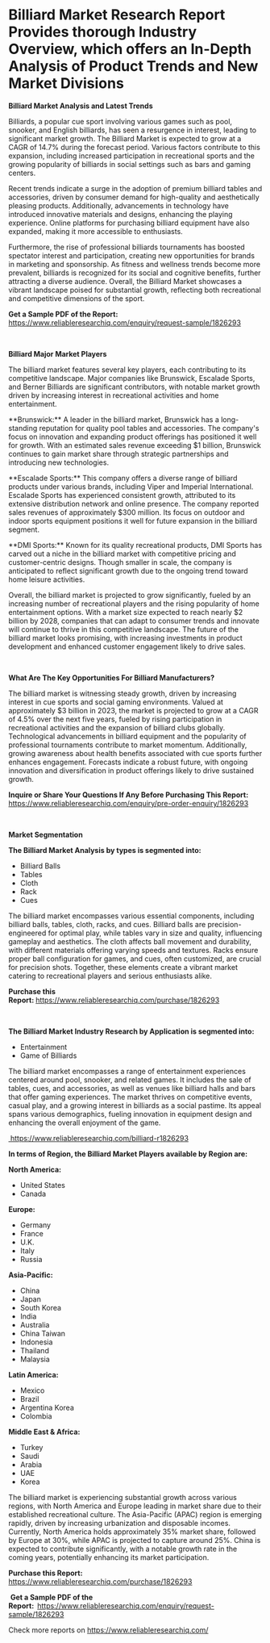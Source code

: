 <p><h1>Billiard Market Research Report Provides thorough Industry Overview, which offers an In-Depth Analysis of Product Trends and New Market Divisions</h1></p><p><strong>Billiard Market Analysis and Latest Trends</strong></p>
<p><p>Billiards, a popular cue sport involving various games such as pool, snooker, and English billiards, has seen a resurgence in interest, leading to significant market growth. The Billiard Market is expected to grow at a CAGR of 14.7% during the forecast period. Various factors contribute to this expansion, including increased participation in recreational sports and the growing popularity of billiards in social settings such as bars and gaming centers.</p><p>Recent trends indicate a surge in the adoption of premium billiard tables and accessories, driven by consumer demand for high-quality and aesthetically pleasing products. Additionally, advancements in technology have introduced innovative materials and designs, enhancing the playing experience. Online platforms for purchasing billiard equipment have also expanded, making it more accessible to enthusiasts.</p><p>Furthermore, the rise of professional billiards tournaments has boosted spectator interest and participation, creating new opportunities for brands in marketing and sponsorship. As fitness and wellness trends become more prevalent, billiards is recognized for its social and cognitive benefits, further attracting a diverse audience. Overall, the Billiard Market showcases a vibrant landscape poised for substantial growth, reflecting both recreational and competitive dimensions of the sport.</p></p>
<p><strong>Get a Sample PDF of the Report:&nbsp;</strong> <a href="https://www.reliableresearchiq.com/enquiry/request-sample/1826293?utm_campaign=1088&utm_medium=2&utm_source=Github&utm_content=ia&utm_term=07022025&utm_id=billiard">https://www.reliableresearchiq.com/enquiry/request-sample/1826293</a></p>
<p>&nbsp;</p>
<p><strong>Billiard Major Market Players</strong></p>
<p><p>The billiard market features several key players, each contributing to its competitive landscape. Major companies like Brunswick, Escalade Sports, and Berner Billiards are significant contributors, with notable market growth driven by increasing interest in recreational activities and home entertainment.</p><p>**Brunswick:** A leader in the billiard market, Brunswick has a long-standing reputation for quality pool tables and accessories. The company's focus on innovation and expanding product offerings has positioned it well for growth. With an estimated sales revenue exceeding $1 billion, Brunswick continues to gain market share through strategic partnerships and introducing new technologies.</p><p>**Escalade Sports:** This company offers a diverse range of billiard products under various brands, including Viper and Imperial International. Escalade Sports has experienced consistent growth, attributed to its extensive distribution network and online presence. The company reported sales revenues of approximately $300 million. Its focus on outdoor and indoor sports equipment positions it well for future expansion in the billiard segment.</p><p>**DMI Sports:** Known for its quality recreational products, DMI Sports has carved out a niche in the billiard market with competitive pricing and customer-centric designs. Though smaller in scale, the company is anticipated to reflect significant growth due to the ongoing trend toward home leisure activities.</p><p>Overall, the billiard market is projected to grow significantly, fueled by an increasing number of recreational players and the rising popularity of home entertainment options. With a market size expected to reach nearly $2 billion by 2028, companies that can adapt to consumer trends and innovate will continue to thrive in this competitive landscape. The future of the billiard market looks promising, with increasing investments in product development and enhanced customer engagement likely to drive sales.</p></p>
<p>&nbsp;</p>
<p><strong>What Are The Key Opportunities For Billiard Manufacturers?</strong></p>
<p><p>The billiard market is witnessing steady growth, driven by increasing interest in cue sports and social gaming environments. Valued at approximately $3 billion in 2023, the market is projected to grow at a CAGR of 4.5% over the next five years, fueled by rising participation in recreational activities and the expansion of billiard clubs globally. Technological advancements in billiard equipment and the popularity of professional tournaments contribute to market momentum. Additionally, growing awareness about health benefits associated with cue sports further enhances engagement. Forecasts indicate a robust future, with ongoing innovation and diversification in product offerings likely to drive sustained growth.</p></p>
<p><strong>Inquire or Share Your Questions If Any Before Purchasing This Report:</strong> <a href="https://www.reliableresearchiq.com/enquiry/pre-order-enquiry/1826293?utm_campaign=1088&utm_medium=2&utm_source=Github&utm_content=ia&utm_term=07022025&utm_id=billiard">https://www.reliableresearchiq.com/enquiry/pre-order-enquiry/1826293</a></p>
<p>&nbsp;</p>
<p><strong>Market Segmentation</strong></p>
<p><strong>The Billiard Market Analysis by types is segmented into:</strong></p>
<p><ul><li>Billiard Balls</li><li>Tables</li><li>Cloth</li><li>Rack</li><li>Cues</li></ul></p>
<p><p>The billiard market encompasses various essential components, including billiard balls, tables, cloth, racks, and cues. Billiard balls are precision-engineered for optimal play, while tables vary in size and quality, influencing gameplay and aesthetics. The cloth affects ball movement and durability, with different materials offering varying speeds and textures. Racks ensure proper ball configuration for games, and cues, often customized, are crucial for precision shots. Together, these elements create a vibrant market catering to recreational players and serious enthusiasts alike.</p></p>
<p><strong>Purchase this Report:&nbsp;</strong><a href="https://www.reliableresearchiq.com/purchase/1826293?utm_campaign=1088&utm_medium=2&utm_source=Github&utm_content=ia&utm_term=07022025&utm_id=billiard">https://www.reliableresearchiq.com/purchase/1826293</a></p>
<p>&nbsp;</p>
<p><strong>The Billiard Market Industry Research by Application is segmented into:</strong></p>
<p><ul><li>Entertainment</li><li>Game of Billiards</li></ul></p>
<p><p>The billiard market encompasses a range of entertainment experiences centered around pool, snooker, and related games. It includes the sale of tables, cues, and accessories, as well as venues like billiard halls and bars that offer gaming experiences. The market thrives on competitive events, casual play, and a growing interest in billiards as a social pastime. Its appeal spans various demographics, fueling innovation in equipment design and enhancing the overall enjoyment of the game.</p></p>
<p><a href="https://www.reliableresearchiq.com/billiard-r1826293?utm_campaign=1088&utm_medium=2&utm_source=Github&utm_content=ia&utm_term=07022025&utm_id=billiard">&nbsp;https://www.reliableresearchiq.com/billiard-r1826293</a></p>
<p><strong>In terms of Region, the Billiard Market Players available by Region are:</strong></p>
<p>
    <p> <strong> North America: </strong>
        <ul>
            <li>United States</li>
            <li>Canada</li>
        </ul>
        </p> 
    <p> <strong> Europe: </strong>
        <ul>
            <li>Germany</li>
            <li>France</li>
            <li>U.K.</li>
            <li>Italy</li>
            <li>Russia</li>
        </ul>
        </p> 
    <p> <strong> Asia-Pacific: </strong>
        <ul>
            <li>China</li>
            <li>Japan</li>
            <li>South Korea</li>
            <li>India</li>
            <li>Australia</li>
            <li>China Taiwan</li>
            <li>Indonesia</li>
            <li>Thailand</li>
            <li>Malaysia</li>
        </ul>
        </p> 
    <p> <strong> Latin America: </strong>
        <ul>
            <li>Mexico</li>
            <li>Brazil</li>
            <li>Argentina Korea</li>
            <li>Colombia</li>
        </ul>
        </p> 
    <p> <strong> Middle East & Africa: </strong>
        <ul>
            <li>Turkey</li>
            <li>Saudi</li>
            <li>Arabia</li>
            <li>UAE</li>
            <li>Korea</li>
        </ul>
    </p>
    </p>
<p><p>The billiard market is experiencing substantial growth across various regions, with North America and Europe leading in market share due to their established recreational culture. The Asia-Pacific (APAC) region is emerging rapidly, driven by increasing urbanization and disposable incomes. Currently, North America holds approximately 35% market share, followed by Europe at 30%, while APAC is projected to capture around 25%. China is expected to contribute significantly, with a notable growth rate in the coming years, potentially enhancing its market participation.</p></p>
<p><strong>Purchase this Report: </strong><a href="https://www.reliableresearchiq.com/purchase/1826293?utm_campaign=1088&utm_medium=2&utm_source=Github&utm_content=ia&utm_term=07022025&utm_id=billiard">https://www.reliableresearchiq.com/purchase/1826293</a></p>
<p>&nbsp;<strong>Get a Sample PDF of the Report:&nbsp;&nbsp;</strong><a href="https://www.reliableresearchiq.com/enquiry/request-sample/1826293?utm_campaign=1088&utm_medium=2&utm_source=Github&utm_content=ia&utm_term=07022025&utm_id=billiard">https://www.reliableresearchiq.com/enquiry/request-sample/1826293</a></p>
<p><strong></strong></p>
<p>Check more reports on <a href="https://www.reliableresearchiq.com/?utm_campaign=1088&utm_medium=2&utm_source=Github&utm_content=ia&utm_term=07022025&utm_id=billiard">https://www.reliableresearchiq.com/</a></p>